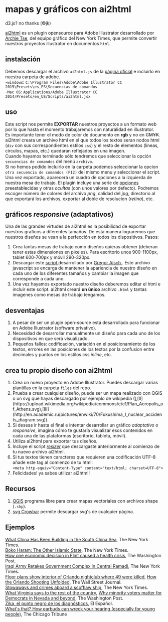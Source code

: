 # mapas y gráficos con ai2html
d3.js? no thanks (©jk)

[ai2html](http://ai2html.org/) es un plugin opensource para Adobe Illustrator desarrollado por [Archie Tse](https://twitter.com/archietse), del equipo gráfico del New York Times,
que permite convertir nuestros proyectos illustrator en documentos ```html```.  


## instalación  

Debemos descargar el archivo ```ai2html.js``` de la [página oficial](http://ai2html.org/#how-to-install-ai2html) e incluirlo en nuestra carpeta de adobe.  
-```windows```: ```C:\Program Files\Adobe\Adobe Illustrator CC 2015\Presets\es_ES\Secuencias de comandos```  
-```Mac OS```: ```Applications/Adobe Illustrator CC 2014/Presets/en_US/Scripts/ai2html.jsx```  

## uso  

Este script nos permite **EXPORTAR** nuestros proyectos a un formato web por lo que hasta el momento trabajaremos con naturalidad en illustrator.  
Es importante tener el modo de color de documento en **rgb** y no en ~~CMYK~~.  
ai2html creara un archivo html en el que todos los textos seran nodos html (```div``` con sus correspondientes estilos ```css```) y el resto de elementos (lineas, circulos, mapas, etc.) quedaran reflejados en una imagen.  
Cuando hayamos terminado sólo tendremos que seleccionar la opción ```secuencias de comandos``` del menú ```archivo```.  
Si no hemos podido incluirlo en la carpeta podemos seleccionar la opcion ```otra secuencia de comandos (F12)``` del mismo menu y seleccionar el script.
Una vez exportado, aparecerá un cuadro de opciones a la izquierda de nuestra mesa de trabajo. El plugin incluye una serie de [opciones](http://ai2html.org/#settings) preestablecidas y otras *ocultas* (con unos valores por defecto). Podremos escoger número de colores del archivo *png*, calidad del *jpg*, directorio al que exportará los archivos, exportar al doble de resolucion (*retina*), etc.


## gráficos *responsive* (adaptativos)  

Una de las grandes virtudes de ai2html es la posibilidad de exportar nuestros graficos a diferentes tamaños. De esta manera  lograremos que nuestros diseños se vean a la perfección en todos los dispositivos. Pasos:  
1. Crea tantas mesas de trabajo como diseños quieras obtener (deberan tener estas dimensiones en pixeles). Para escritorio unos 900-1100px, tablet 600-700px y móvil 290-320px.
2. Descargar este [script ](https://github.com/newsdev/ai2html/blob/gh-pages/_includes/resizer-script.html) desarrollado por [Gregor Aisch ](https://twitter.com/driven_by_data). Este archivo javascript se encarga de mantener la apariencia de nuestro diseño en cada uno de los diferentes tamaños y cambiar la imagen que corresponde a cada uno.  
3. Una vez hayamos exportado nuestro diseño deberemos editar el html e incluir este script. ai2html creará **un único** archivo ```.html``` y tantas imagenes como mesas de trabajo tengamos.  


## desventajas  

1. A pesar de ser un plugin open-source está desarrollado para funcionar en Adobe Illustrator (software privativo).
2. Necesidad de desarrollar manualmente un diseño para cada uno de los dispositivos en que será visualizado.
3. Pequeños fallos: codificación, variación en el posicionamiento de los textos, errores en las posiciones de los textos por la confusion entre decimales y puntos en los estilos css *inline*, etc.  


## crea tu propio diseño con ai2html  

1. Crea un nuevo proyecto en Adobe Illustrator. Puedes descargar varias plantillas en la carpeta ```files``` del repo.
2. Prueba a crear cualquier diseño, puede ser un mapa realizado con QGIS o un svg que hayas descargado por ejemplo de wikipedia ([I](https://upload.wikimedia.org/wikipedia/commons/7/73/Roman_Empire_-_Dacia_(125_AD).svg),[II](https://upload.wikimedia.org/wikipedia/commons/c/c1/Plan_Acropolis_of_Athens.svg),[III](http://en.academic.ru/pictures/enwiki/70/Fukushima_I_nuclear_accidents_diagram.svg)).  
3. Si deseas ir hasta el final e intentar desarrollar un gráfico *adaptativo* o  *responsive*, imagina cómo te gustaría visualizar esos contenidos en cada una de las plataformas (escritorio, tableta, móvil).
4. Utiliza ai2html para exportar tus diseños.
5. Incluye el script [*resizer*](https://github.com/newsdev/ai2html/blob/gh-pages/_includes/resizer-script.html) que descargaste anteriormente al comienzo de tu nuevo archivo ai2html.
6. Si tus textos tienen caracteres que requieren una codificación UTF-8 añade este tag al comienzo de tu html:  
  ```<meta http-equiv="Content-Type" content="text/html; charset=UTF-8">```
7. Felicidades! ya sabes utilizar ai2html!  

## Recursos
1. [QGIS](http://www.qgis.org/es/site/) programa libre para crear mapas vectoriales con archivos shape (```.shp```).
2. [svg Crowbar](http://nytimes.github.io/svg-crowbar/) permite descargar svg's de cualquier página.  

## Ejemplos
[What China Has Been Building in the South China Sea](http://www.nytimes.com/interactive/2015/07/30/world/asia/what-china-has-been-building-in-the-south-china-sea.html), The New York Times.    
[Boko Haram: The Other Islamic State](http://www.nytimes.com/interactive/2014/12/11/world/africa/boko-haram-nigeria-maps.html), The New York Times.  
[How one economic decision in Flint caused a health crisis](https://www.washingtonpost.com/graphics/health/flint-water-crisis/), The Washington Post.  
[Iraqi Army Retakes Government Complex in Central Ramadi](http://www.nytimes.com/interactive/2014/06/12/world/middleeast/the-iraq-isis-conflict-in-maps-photos-and-video.html), The New York Times.    
[Floor plans show interior of Orlando nightclub where 49 were killed](https://www.washingtonpost.com/graphics/national/orlando-shooting/), [How the Orlando Shooting Unfolded](http://graphics.wsj.com/orlando-shooting/), The Wall Street Journal.  
[Stowaways and crimes aboard a scofflaw ship](http://www.nytimes.com/2015/07/19/world/stowaway-crime-scofflaw-ship.html), The New York Times.    
[What Virginia says to the rest of the country](https://www.washingtonpost.com/graphics/politics/2016-election/primaries/super-tuesday-virginia-analysis/), [Why minority voters matter for Democrats in Nevada and beyond](https://www.washingtonpost.com/graphics/politics/2016-election/primaries/nevada-democratic-analysis/), The Washington Post.  
[Zika, el punto negro de los diagnósticos](http://reportajes.elespanol.com/diagnosis/zika-punto-negro-diagnosticos/), El Español.    
[What's that? How earbuds can wreck your hearing (especially for young people)](http://www.chicagotribune.com/news/ct-earphones-could-be-hurting-your-ears-20160229-htmlstory.html?utm_content=buffer5c0fd&utm_medium=social&utm_source=twitter.com&utm_campaign=buffer), The Chicago Tribune
